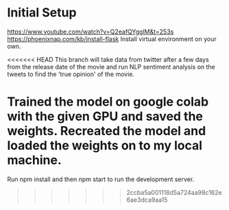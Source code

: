 # Initial Setup
https://www.youtube.com/watch?v=Q2eafQYgglM&t=253s
https://phoenixnap.com/kb/install-flask
Install virtual environment on your own.

<<<<<<< HEAD
This branch will take data from twitter after a few days from the release date of the movie
and run NLP sentiment analysis on the tweets to find the 'true opinion' of the movie.

Trained the model on google colab with the given GPU and saved the weights.
Recreated the model and loaded the weights on to my local machine.
=======
Run npm install and then npm start to run the development server.
>>>>>>> 2ccba5a001118d5a724aa98c162e6ae3dca9aa15
